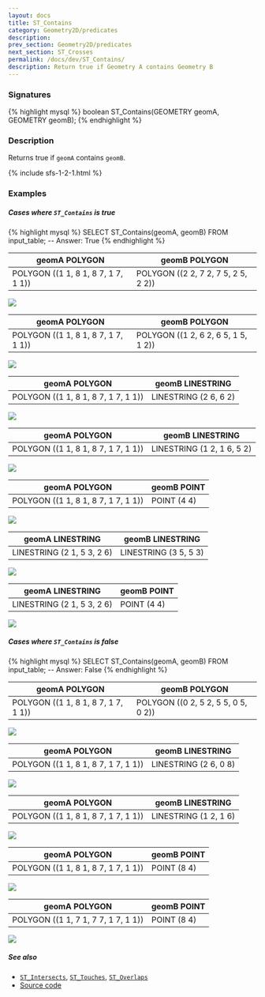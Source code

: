 ```yaml
---
layout: docs
title: ST_Contains
category: Geometry2D/predicates
description: 
prev_section: Geometry2D/predicates
next_section: ST_Crosses
permalink: /docs/dev/ST_Contains/
description: Return true if Geometry A contains Geometry B
---
```


### Signatures

{% highlight mysql %}
boolean ST_Contains(GEOMETRY geomA, GEOMETRY geomB);
{% endhighlight %}

### Description

Returns true if `geomA` contains `geomB`.

{% include sfs-1-2-1.html %}

### Examples

##### Cases where `ST_Contains` is true

{% highlight mysql %}
SELECT ST_Contains(geomA, geomB) FROM input_table;
-- Answer:    True
{% endhighlight %}

| geomA POLYGON                       | geomB POLYGON                       |
|-------------------------------------|-------------------------------------|
| POLYGON ((1 1, 8 1, 8 7, 1 7, 1 1)) | POLYGON ((2 2, 7 2, 7 5, 2 5, 2 2)) |

<img class="displayed" src="../ST_Contains_1.png"/>

| geomA POLYGON                       | geomB POLYGON                       |
|-------------------------------------|-------------------------------------|
| POLYGON ((1 1, 8 1, 8 7, 1 7, 1 1)) | POLYGON ((1 2, 6 2, 6 5, 1 5, 1 2)) |

<img class="displayed" src="../ST_Contains_4.png"/>

| geomA POLYGON                       | geomB LINESTRING      |
|-------------------------------------|-----------------------|
| POLYGON ((1 1, 8 1, 8 7, 1 7, 1 1)) | LINESTRING (2 6, 6 2) |

<img class="displayed" src="../ST_Contains_2.png"/>

| geomA POLYGON                       | geomB LINESTRING           |
|-------------------------------------|----------------------------|
| POLYGON ((1 1, 8 1, 8 7, 1 7, 1 1)) | LINESTRING (1 2, 1 6, 5 2) |

<img class="displayed" src="../ST_Contains_5.png"/>

| geomA POLYGON                       | geomB POINT |
|-------------------------------------|-------------|
| POLYGON ((1 1, 8 1, 8 7, 1 7, 1 1)) | POINT (4 4) |

<img class="displayed" src="../ST_Contains_3.png"/>

| geomA LINESTRING           | geomB LINESTRING      |
|----------------------------|-----------------------|
| LINESTRING (2 1, 5 3, 2 6) | LINESTRING (3 5, 5 3) |

<img class="displayed" src="../ST_Contains_10.png"/>

| geomA LINESTRING           | geomB POINT |
|----------------------------|-------------|
| LINESTRING (2 1, 5 3, 2 6) | POINT (4 4) |

<img class="displayed" src="../ST_Contains_11.png"/>

##### Cases where `ST_Contains` is false

{% highlight mysql %}
SELECT ST_Contains(geomA, geomB) FROM input_table;
-- Answer:    False
{% endhighlight %}

| geomA POLYGON                       | geomB POLYGON                       |
|-------------------------------------|-------------------------------------|
| POLYGON ((1 1, 8 1, 8 7, 1 7, 1 1)) | POLYGON ((0 2, 5 2, 5 5, 0 5, 0 2)) |

<img class="displayed" src="../ST_Contains_7.png"/>

| geomA POLYGON                       | geomB LINESTRING      |
|-------------------------------------|-----------------------|
| POLYGON ((1 1, 8 1, 8 7, 1 7, 1 1)) | LINESTRING (2 6, 0 8) |

<img class="displayed" src="../ST_Contains_8.png"/>

| geomA POLYGON                       | geomB LINESTRING      |
|-------------------------------------|-----------------------|
| POLYGON ((1 1, 8 1, 8 7, 1 7, 1 1)) | LINESTRING (1 2, 1 6) |

<img class="displayed" src="../ST_Contains_12.png"/>

| geomA POLYGON                       | geomB POINT |
|-------------------------------------|-------------|
| POLYGON ((1 1, 8 1, 8 7, 1 7, 1 1)) | POINT (8 4) |

<img class="displayed" src="../ST_Contains_6.png"/>

| geomA POLYGON                       | geomB POINT |
|-------------------------------------|-------------|
| POLYGON ((1 1, 7 1, 7 7, 1 7, 1 1)) | POINT (8 4) |

<img class="displayed" src="../ST_Contains_9.png"/>



##### See also

* [`ST_Intersects`](../ST_Intersects), [`ST_Touches`](../ST_Touches), [`ST_Overlaps`](../ST_Overlaps)
* <a href="https://github.com/irstv/H2GIS/blob/master/h2spatial/src/main/java/org/h2gis/h2spatial/internal/function/spatial/predicates/ST_Contains.java" target="_blank">Source code</a>
